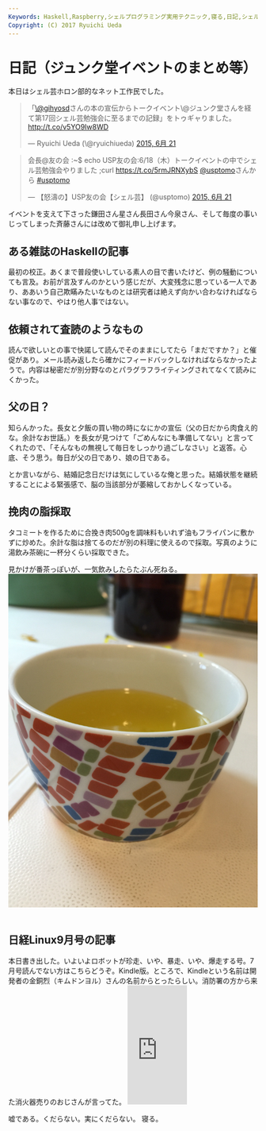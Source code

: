 ```yaml
---
Keywords: Haskell,Raspberry,シェルプログラミング実用テクニック,寝る,日記,シェル芸,記念日は嫌い
Copyright: (C) 2017 Ryuichi Ueda
---
```


# 日記（ジュンク堂イベントのまとめ等）
本日はシェル芸ホロン部的なネット工作民でした。
<blockquote class="twitter-tweet" lang="ja">
<p lang="ja" dir="ltr">「<a href="https://twitter.com/gihyosd">\@gihyosd</a>さんの本の宣伝からトークイベント\@ジュンク堂さんを経て第17回シェル芸勉強会に至るまでの記録」をトゥギャりました。 <a href="http://t.co/v5YO9Iw8WD">http://t.co/v5YO9Iw8WD</a></p>
— Ryuichi Ueda (\@ryuichiueda) <a href="https://twitter.com/ryuichiueda/status/612504951739191297">2015, 6月 21</a></blockquote>
<script async="" src="//platform.twitter.com/widgets.js" charset="utf-8"></script>


































<blockquote class="twitter-tweet" lang="ja">

会長\@友の会 :~$ echo USP友の会:6/18（木）トークイベントの中でシェル芸勉強会やりました ;curl <a href="https://t.co/5rmJRNXybS">https://t.co/5rmJRNXybS</a> <a href="https://twitter.com/usptomo">\@usptomo</a>さんから <a href="https://twitter.com/hashtag/usptomo?src=hash">#usptomo</a>

— 【怒濤の】USP友の会【シェル芸】 (\@usptomo) <a href="https://twitter.com/usptomo/status/612497977324650496">2015, 6月 21</a>




















</blockquote>






















 <script async="" src="//platform.twitter.com/widgets.js" charset="utf-8"></script>

イベントを支えて下さった鎌田さん星さん長田さん今泉さん、そして毎度の事いじってしまった斉藤さんには改めて御礼申し上げます。
<h2>ある雑誌のHaskellの記事</h2>
最初の校正。あくまで普段使いしている素人の目で書いたけど、例の騒動についても言及。お前が言及すんのかという感じだが、大変残念に思っている一人であり、ああいう自己欺瞞みたいなものとは研究者は絶えず向かい合わなければならない事なので、やはり他人事ではない。
<h2>依頼されて査読のようなもの</h2>
読んで欲しいとの事で快諾して読んでそのままにしてたら「まだですか？」と催促があり。メール読み返したら確かにフィードバックしなければならなかったようで。内容は秘密だが別分野なのとパラグラフライティングされてなくて読みにくかった。
<h2>父の日？</h2>
知らんかった。長女と夕飯の買い物の時になにかの宣伝（父の日だから肉食え的な。余計なお世話。）を長女が見つけて「ごめんなにも準備してない」と言ってくれたので、「そんなもの無視して毎日をしっかり過ごしなさい」と返答。心底、そう思う。毎日が父の日であり、娘の日である。

とか言いながら、結婚記念日だけは気にしているな俺と思った。結婚状態を継続することによる緊張感で、脳の当該部分が萎縮しておかしくなっている。
<h2>挽肉の脂採取</h2>
タコミートを作るために合挽き肉500gを調味料もいれず油もフライパンに敷かずに炒めた。余計な脂は捨てるのだが別の料理に使えるので採取。写真のように湯飲み茶碗に一杯分くらい採取できた。

見かけが番茶っぽいが、一気飲みしたらたぶん死ねる。
&nbsp;<a href="IMG_4933.jpg"><img src="IMG_4933.jpg" alt=""></a>&nbsp;
<h2>日経Linux9月号の記事</h2>
本日書き出した。いよいよロボットが珍走、いや、暴走、いや、爆走する号。7月号読んでない方はこちらどうぞ。Kindle版。ところで、Kindleという名前は開発者の金銅烈（キムドンヨル）さんの名前からとったらしい。消防署の方から来た消火器売りのおじさんが言ってた。

<iframe src="http://rcm-fe.amazon-adsystem.com/e/cm?lt1=_blank&amp;bc1=000000&amp;IS2=1&amp;bg1=FFFFFF&amp;fc1=000000&amp;lc1=0000FF&amp;t=ryuichiueda-22&amp;o=9&amp;p=8&amp;l=as4&amp;m=amazon&amp;f=ifr&amp;ref=ss_til&amp;asins=B00ZEL935S" style="width:120px;height:240px;" scrolling="no" marginwidth="0" marginheight="0" frameborder="0"></iframe>

嘘である。くだらない。実にくだらない。
寝る。
